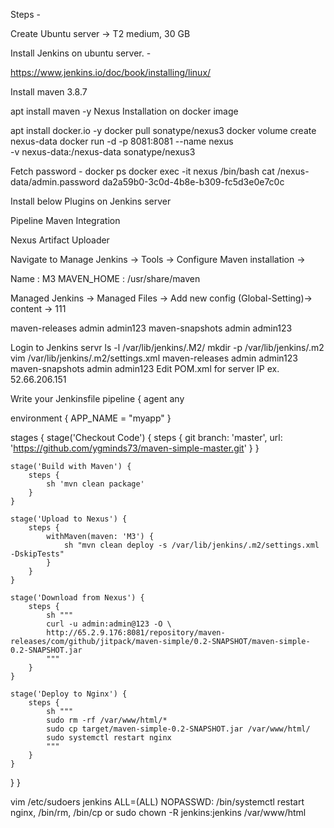 ﻿Steps -

Create Ubuntu server -> T2 medium, 30 GB

Install Jenkins on ubuntu server. -

https://www.jenkins.io/doc/book/installing/linux/

Install maven 3.8.7

apt install maven -y
Nexus Installation on docker image

apt install docker.io -y
docker pull sonatype/nexus3
docker volume create nexus-data
docker run -d -p 8081:8081 --name nexus \
-v nexus-data:/nexus-data
sonatype/nexus3

Fetch password -
docker ps
docker exec -it nexus /bin/bash
cat /nexus-data/admin.password
da2a59b0-3c0d-4b8e-b309-fc5d3e0e7c0c

Install below Plugins on Jenkins server

Pipeline Maven Integration

Nexus Artifact Uploader

Navigate to Manage Jenkins -> Tools -> Configure Maven installation ->

Name : M3 MAVEN_HOME : /usr/share/maven

Managed Jenkins -> Managed Files -> Add new config (Global-Setting)-> content -> 111

maven-releases admin admin123
<server>
  <id>maven-snapshots</id>
  <username>admin</username>
  <password>admin123</password>
</server>

Login to Jenkins servr
ls -l /var/lib/jenkins/.M2/
mkdir -p /var/lib/jenkins/.m2
vim /var/lib/jenkins/.m2/settings.xml
maven-releases admin admin123
<server>
  <id>maven-snapshots</id>
  <username>admin</username>
  <password>admin123</password>
</server>
Edit POM.xml for server IP
ex. 52.66.206.151

Write your Jenkinsfile
pipeline { agent any

environment {
    APP_NAME = "myapp"
}

stages {
    stage('Checkout Code') {
        steps {
            git branch: 'master', url: 'https://github.com/ygminds73/maven-simple-master.git'
        }
    }

    stage('Build with Maven') {
        steps {
            sh 'mvn clean package'
        }
    }

    stage('Upload to Nexus') {
        steps {
            withMaven(maven: 'M3') {
                sh "mvn clean deploy -s /var/lib/jenkins/.m2/settings.xml -DskipTests"
            }
        }
    }

    stage('Download from Nexus') {
        steps {
            sh """
            curl -u admin:admin@123 -O \
            http://65.2.9.176:8081/repository/maven-releases/com/github/jitpack/maven-simple/0.2-SNAPSHOT/maven-simple-0.2-SNAPSHOT.jar
            """
        }
    }

    stage('Deploy to Nginx') {
        steps {
            sh """
            sudo rm -rf /var/www/html/*
            sudo cp target/maven-simple-0.2-SNAPSHOT.jar /var/www/html/
            sudo systemctl restart nginx
            """
        }
    }
}
}

vim /etc/sudoers
jenkins ALL=(ALL) NOPASSWD: /bin/systemctl restart nginx, /bin/rm, /bin/cp or sudo chown -R jenkins:jenkins /var/www/html



